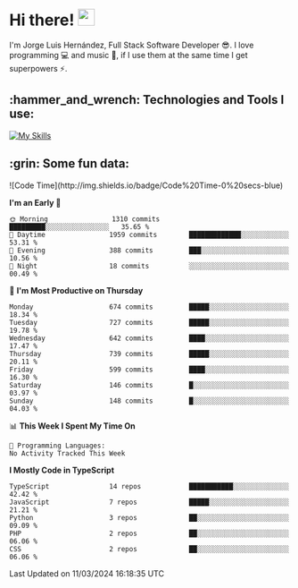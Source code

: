 <h1 align="left">
 <abc>
  <br>Hi there! <img src="https://user-images.githubusercontent.com/42378118/110234147-e3259600-7f4e-11eb-95be-0c4047144dea.gif" width="30"><br>
 </abc>
</h1>

I'm Jorge Luis Hernández, Full Stack Software Developer :sunglasses:. I love programming :computer: and music :musical_score:, if I use them at the same time I get superpowers :zap:. 


<h2 align="left">:hammer_and_wrench: Technologies and Tools I use:</h2>

[![My Skills](https://skillicons.dev/icons?i=js,ts,html,css,py,vue,react,next,nest,postgres,mysql)](https://skillicons.dev)

<h2 align="left">:grin: Some fun data:</h2>
<!--START_SECTION:waka-->
![Code Time](http://img.shields.io/badge/Code%20Time-0%20secs-blue)

**I'm an Early 🐤** 

```text
🌞 Morning                1310 commits        █████████░░░░░░░░░░░░░░░░   35.65 % 
🌆 Daytime                1959 commits        █████████████░░░░░░░░░░░░   53.31 % 
🌃 Evening                388 commits         ███░░░░░░░░░░░░░░░░░░░░░░   10.56 % 
🌙 Night                  18 commits          ░░░░░░░░░░░░░░░░░░░░░░░░░   00.49 % 
```
📅 **I'm Most Productive on Thursday** 

```text
Monday                   674 commits         █████░░░░░░░░░░░░░░░░░░░░   18.34 % 
Tuesday                  727 commits         █████░░░░░░░░░░░░░░░░░░░░   19.78 % 
Wednesday                642 commits         ████░░░░░░░░░░░░░░░░░░░░░   17.47 % 
Thursday                 739 commits         █████░░░░░░░░░░░░░░░░░░░░   20.11 % 
Friday                   599 commits         ████░░░░░░░░░░░░░░░░░░░░░   16.30 % 
Saturday                 146 commits         █░░░░░░░░░░░░░░░░░░░░░░░░   03.97 % 
Sunday                   148 commits         █░░░░░░░░░░░░░░░░░░░░░░░░   04.03 % 
```


📊 **This Week I Spent My Time On** 

```text
💬 Programming Languages: 
No Activity Tracked This Week
```

**I Mostly Code in TypeScript** 

```text
TypeScript               14 repos            ███████████░░░░░░░░░░░░░░   42.42 % 
JavaScript               7 repos             █████░░░░░░░░░░░░░░░░░░░░   21.21 % 
Python                   3 repos             ██░░░░░░░░░░░░░░░░░░░░░░░   09.09 % 
PHP                      2 repos             ██░░░░░░░░░░░░░░░░░░░░░░░   06.06 % 
CSS                      2 repos             ██░░░░░░░░░░░░░░░░░░░░░░░   06.06 % 
```




 Last Updated on 11/03/2024 16:18:35 UTC
<!--END_SECTION:waka-->
